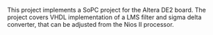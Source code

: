 This project implements a SoPC project for the Altera DE2 board. The project covers VHDL implementation of a LMS filter and sigma delta converter, that can be adjusted from the Nios II processor.